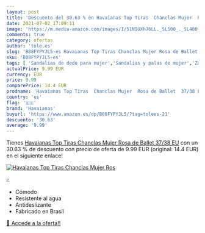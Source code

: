 ```yaml
---
layout: post
title: 'Descuento del 30.63 % en Havaianas Top Tiras  Chanclas Mujer  Ros'
date: 2021-07-02 17:09:11
image: 'https://m.media-amazon.com/images/I/51NIUXh76LL._SL500_._SL400_.jpg'
comments: true
category: ofertas
author: 'tole.es'
slug: 'B08FYPYJL5-es Havaianas Top Tiras Chanclas Mujer Rosa de Ballet 37/38 EU'
sku: 'B08FYPYJL5-es'
tags: [ 'Sandalias de dedo para mujer','Sandalias y palas de mujer','Zapatos','Zapatos para mujer','Zapatos y complementos','chanclas','havaianas', ]
actualPrice: 9.99 EUR
currency: EUR
price: 9.99
comparePrice: 14.4 EUR
prodname: 'Havaianas Top Tiras  Chanclas Mujer  Rosa de Ballet  37/38 EU'
country: 'es'
flag: '🇪🇸'
brand: 'Havaianas'
buyurl: 'https://www.amazon.es/dp/B08FYPYJL5/?tag=tolees-21'
descuento: '30.63'
average: '9.99'
---
```


Tienes [Havaianas Top Tiras  Chanclas Mujer  Rosa de Ballet  37/38 EU](https://www.amazon.es/dp/B08FYPYJL5/?tag=tolees-21) con un 30.63 % de descuento con precio de oferta de 9.99 EUR (original: 14.4 EUR) en el siguiente enlace!

[![Havaianas Top Tiras  Chanclas Mujer  Ros](https://m.media-amazon.com/images/I/51NIUXh76LL._SL500_._SL400_.jpg)](https://www.amazon.es/dp/B08FYPYJL5/?tag=tolees-21)

ℹ️:

- Cómodo
- Resistente al agua
- Antideslizante
- Fabricado en Brasil

[🛒 Accede a la oferta!!](https://www.amazon.es/dp/B08FYPYJL5/?tag=tolees-21)

